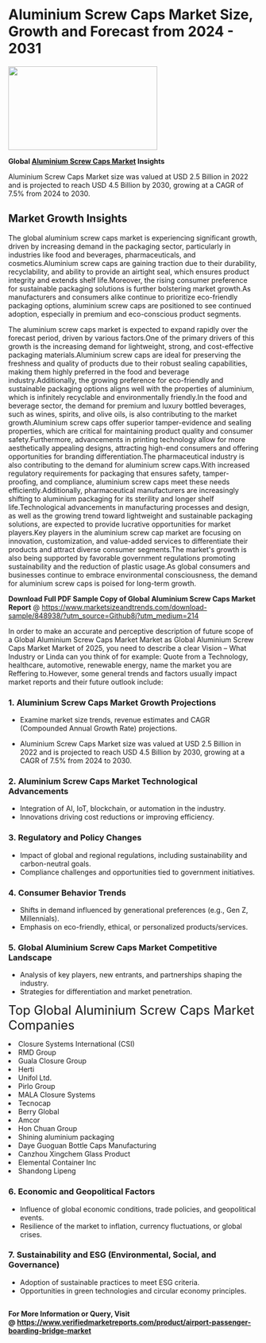 <H1>Aluminium Screw Caps Market Size, Growth and Forecast from 2024 - 2031</H1><img class="aligncenter size-medium wp-image-584254" src="https://thirdeyenews.in/wp-content/uploads/2024/09/Global-Market-Research-300x168.jpeg" alt="" width="300" height="168" /><p><strong>Global&nbsp;<a href="https://www.marketsizeandtrends.com/download-sample/848938/?utm_source=Github8j?utm_medium=214">Aluminium Screw Caps Market</a> Insights</strong></p><p>Aluminium Screw Caps Market size was valued at USD 2.5 Billion in 2022 and is projected to reach USD 4.5 Billion by 2030, growing at a CAGR of 7.5% from 2024 to 2030.</p><p><h2>Market Growth Insights</h2> <p>The global aluminium screw caps market is experiencing significant growth, driven by increasing demand in the packaging sector, particularly in industries like food and beverages, pharmaceuticals, and cosmetics.Aluminium screw caps are gaining traction due to their durability, recyclability, and ability to provide an airtight seal, which ensures product integrity and extends shelf life.Moreover, the rising consumer preference for sustainable packaging solutions is further bolstering market growth.As manufacturers and consumers alike continue to prioritize eco-friendly packaging options, aluminium screw caps are positioned to see continued adoption, especially in premium and eco-conscious product segments.</p> <p>The aluminium screw caps market is expected to expand rapidly over the forecast period, driven by various factors.One of the primary drivers of this growth is the increasing demand for lightweight, strong, and cost-effective packaging materials.Aluminium screw caps are ideal for preserving the freshness and quality of products due to their robust sealing capabilities, making them highly preferred in the food and beverage industry.Additionally, the growing preference for eco-friendly and sustainable packaging options aligns well with the properties of aluminium, which is infinitely recyclable and environmentally friendly.In the food and beverage sector, the demand for premium and luxury bottled beverages, such as wines, spirits, and olive oils, is also contributing to the market growth.Aluminium screw caps offer superior tamper-evidence and sealing properties, which are critical for maintaining product quality and consumer safety.Furthermore, advancements in printing technology allow for more aesthetically appealing designs, attracting high-end consumers and offering opportunities for branding differentiation.The pharmaceutical industry is also contributing to the demand for aluminium screw caps.With increased regulatory requirements for packaging that ensures safety, tamper-proofing, and compliance, aluminium screw caps meet these needs efficiently.Additionally, pharmaceutical manufacturers are increasingly shifting to aluminium packaging for its sterility and longer shelf life.Technological advancements in manufacturing processes and design, as well as the growing trend toward lightweight and sustainable packaging solutions, are expected to provide lucrative opportunities for market players.Key players in the aluminium screw cap market are focusing on innovation, customization, and value-added services to differentiate their products and attract diverse consumer segments.The market's growth is also being supported by favorable government regulations promoting sustainability and the reduction of plastic usage.As global consumers and businesses continue to embrace environmental consciousness, the demand for aluminium screw caps is poised for long-term growth.</p> <p><span class=""><strong>Download Full PDF Sample Copy of Global Aluminium Screw Caps Market Report</strong> @ <a href="https://www.marketsizeandtrends.com/download-sample/848938/?utm_source=Github8j?utm_medium=214" target="_blank">https://www.marketsizeandtrends.com/download-sample/848938/?utm_source=Github8j?utm_medium=214</a></span></p><p>In order to make an accurate and perceptive description of future scope of a Global&nbsp;Aluminium Screw Caps Market Market as Global&nbsp;Aluminium Screw Caps Market Market of 2025, you need to describe a clear Vision &ndash; What Industry or Linda can you think of for example: Quote from a Technology, healthcare, automotive, renewable energy, name the market you are Reffering to.However, some general trends and factors usually impact market reports and their future outlook include:</p><h3>1.&nbsp;<strong>Aluminium Screw Caps Market Growth Projections</strong></h3><ul><li>Examine market size trends, revenue estimates and CAGR (Compounded Annual Growth Rate) projections.</li><li><p>Aluminium Screw Caps Market size was valued at USD 2.5 Billion in 2022 and is projected to reach USD 4.5 Billion by 2030, growing at a CAGR of 7.5% from 2024 to 2030.</p></li></ul><h3>2.&nbsp;<strong>Aluminium Screw Caps Market Technological Advancements</strong></h3><ul><li>Integration of AI, IoT, blockchain, or automation in the industry.</li><li>Innovations driving cost reductions or improving efficiency.</li></ul><h3>3.&nbsp;<strong>Regulatory and Policy Changes</strong></h3><ul><li>Impact of global and regional regulations, including sustainability and carbon-neutral goals.</li><li>Compliance challenges and opportunities tied to government initiatives.</li></ul><h3>4.&nbsp;<strong>Consumer Behavior Trends</strong></h3><ul><li>Shifts in demand influenced by generational preferences (e.g., Gen Z, Millennials).</li><li>Emphasis on eco-friendly, ethical, or personalized products/services.</li></ul><h3>5.&nbsp;<strong>Global Aluminium Screw Caps Market Competitive Landscape</strong></h3><ul><li>Analysis of key players, new entrants, and partnerships shaping the industry.</li><li>Strategies for differentiation and market penetration.</li></ul><p data-pm-slice="1 1 []"><span style="color: inherit; font-family: inherit; font-size: 25px;">Top Global Aluminium Screw Caps Market Companies</span></p><div class="" data-test-id=""><p><li>Closure Systems International (CSI)</li><li> RMD Group</li><li> Guala Closure Group</li><li> Herti</li><li> Unifol Ltd.</li><li> Pirlo Group</li><li> MALA Closure Systems</li><li> Tecnocap</li><li> Berry Global</li><li> Amcor</li><li> Hon Chuan Group</li><li> Shining aluminium packaging</li><li> Daye Guoguan Bottle Caps Manufacturing</li><li> Canzhou Xingchem Glass Product</li><li> Elemental Container Inc</li><li> Shandong Lipeng</li></p></div><h3>6.&nbsp;<strong>Economic and Geopolitical Factors</strong></h3><ul><li>Influence of global economic conditions, trade policies, and geopolitical events.</li><li>Resilience of the market to inflation, currency fluctuations, or global crises.</li></ul><h3>7.&nbsp;<strong>Sustainability and ESG (Environmental, Social, and Governance)</strong></h3><ul><li>Adoption of sustainable practices to meet ESG criteria.</li><li>Opportunities in green technologies and circular economy principles.</li></ul><h2><strong style="font-size: 14px;">For More Information or Query, Visit @&nbsp;</strong><a style="background-color: #ffffff; font-size: 14px;" href="https://www.marketsizeandtrends.com/report/aluminium-screw-caps-market/" target="_blank">https://www.verifiedmarketreports.com/product/airport-passenger-boarding-bridge-market</a></h2>